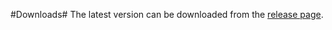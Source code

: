 #Downloads#
The latest version can be downloaded from the [release page](https://github.com/siom79/jdrivesync/releases).
